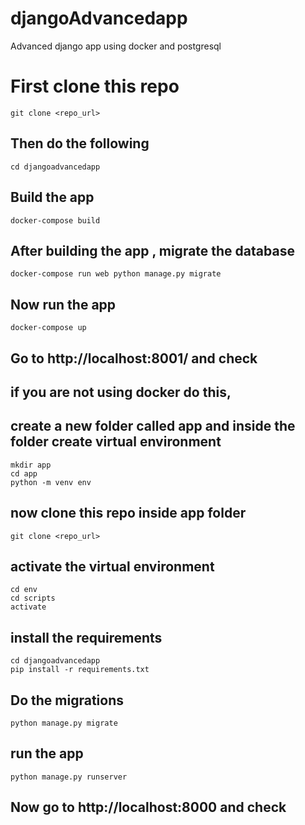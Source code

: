 # djangoAdvancedapp
Advanced django app using docker and postgresql

# First clone this repo

```
git clone <repo_url>
```

## Then do the following

```
cd djangoadvancedapp
```

## Build the app

```
docker-compose build
```

## After building the app , migrate the database

```
docker-compose run web python manage.py migrate
```

## Now run the app 

```
docker-compose up
```

## Go to http://localhost:8001/ and check


## if you are not using docker do this,

## create a new folder called app and inside the folder create virtual environment

```
mkdir app
cd app
python -m venv env
```

## now clone this repo inside app folder

```
git clone <repo_url>
```

## activate the virtual environment
```
cd env
cd scripts
activate
```

## install the requirements

```
cd djangoadvancedapp
pip install -r requirements.txt
```

## Do the migrations

```
python manage.py migrate
```

## run the app

```
python manage.py runserver
```

## Now go to http://localhost:8000 and check